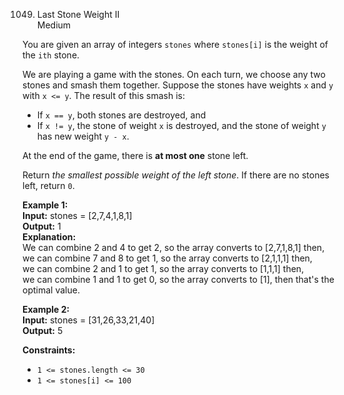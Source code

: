1049. Last Stone Weight II  
Medium

You are given an array of integers  `stones`  where  `stones[i]`  is the weight of the  `ith`  stone.

We are playing a game with the stones. On each turn, we choose any two stones and smash them together. Suppose the stones have weights  `x`  and  `y`  with  `x <= y`. The result of this smash is:

-   If  `x == y`, both stones are destroyed, and
-   If  `x != y`, the stone of weight  `x`  is destroyed, and the stone of weight  `y`  has new weight  `y - x`.

At the end of the game, there is  **at most one**  stone left.

Return  _the smallest possible weight of the left stone_. If there are no stones left, return  `0`.

**Example 1:**  
**Input:** stones = [2,7,4,1,8,1]  
**Output:** 1  
**Explanation:**  
We can combine 2 and 4 to get 2, so the array converts to [2,7,1,8,1] then,  
we can combine 7 and 8 to get 1, so the array converts to [2,1,1,1] then,  
we can combine 2 and 1 to get 1, so the array converts to [1,1,1] then,  
we can combine 1 and 1 to get 0, so the array converts to [1], then that's the optimal value.

**Example 2:**  
**Input:** stones = [31,26,33,21,40]  
**Output:** 5

**Constraints:**
-   `1 <= stones.length <= 30`
-   `1 <= stones[i] <= 100`